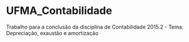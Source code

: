 # UFMA_Contabilidade
Trabalho para a conclusão da disciplina de Contabilidade 2015.2 - Tema: Depreciação, exaustão e amortização
